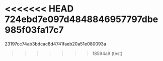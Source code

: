 <<<<<<< HEAD
724ebd7e097d4848846957797dbe985f03fa17c7
=======
23197cc74ab3bdcac8d4741faeb20a51e080093a
>>>>>>> 18594a9 (test)
